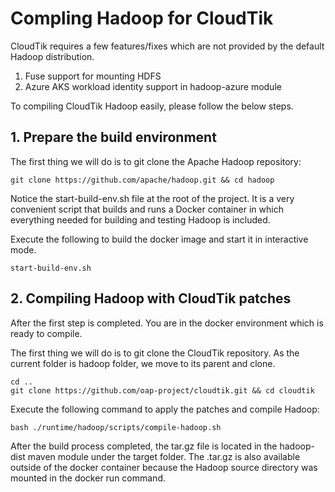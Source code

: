 # Compling Hadoop for CloudTik
CloudTik requires a few features/fixes which are not provided
by the default Hadoop distribution.
1. Fuse support for mounting HDFS
2. Azure AKS workload identity support in hadoop-azure module

To compiling CloudTik Hadoop easily, please follow the below steps.

## 1. Prepare the build environment
The first thing we will do is to git clone the Apache Hadoop repository:
```
git clone https://github.com/apache/hadoop.git && cd hadoop
```
Notice the start-build-env.sh file at the root of the project.
It is a very convenient script that builds and runs a Docker container
in which everything needed for building and testing Hadoop is included.

Execute the following to build the docker image and start it in interactive mode.
```
start-build-env.sh
```

## 2. Compiling Hadoop with CloudTik patches
After the first step is completed. You are in the docker environment which is ready to compile.

The first thing we will do is to git clone the CloudTik repository.
As the current folder is hadoop folder, we move to its parent and clone.
```
cd ..
git clone https://github.com/oap-project/cloudtik.git && cd cloudtik
```
Execute the following command to apply the patches and compile Hadoop:

```
bash ./runtime/hadoop/scripts/compile-hadoop.sh
```
After the build process completed, the tar.gz file is located in the hadoop-dist maven module under the target folder.
The .tar.gz is also available outside of the docker container
because the Hadoop source directory was mounted in the docker run command.
